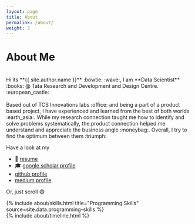 ```yaml
---
layout: page
title: About
permalink: /about/
weight: 3
---
```


# **About Me**
<br>
Hi its **{{ site.author.name }}**  :bowtie: :wave:, I am **Data Scientist**  :books: @ Tata Research and Development and Design Centre. :european_castle:<br><br>
Based out of TCS Innovations labs  :office: and being a part of a product based project, I have experienced and learned from the best of both worlds  :earth_asia:. While my research connection taught me how to identify and solve problems systematically, the product connection helped me understand and appreciate the business angle :moneybag:. Overall, I try to find the optimum between them  :triumph:

Have a look at my 
- :scroll: [resume](../resume.pdf)
- :mortar_board: [google scholar profile](https://scholar.google.com/citations?user=LnW2hcYAAAAJ&hl=en)
- <i class="fab fa-github"></i> [github profile](https://github.com/imohitmayank)
- <i class="fab fa-medium"></i> [medium profile](https://medium.com/@MohitMayank)

Or, just scroll :smile:

<div class="row">
{% include about/skills.html title="Programming Skills" source=site.data.programming-skills %}
<!-- {% include about/skills.html title="Other Skills" source=site.data.other-skills %} -->
</div>

<div class="row">
{% include about/timeline.html %}
</div>